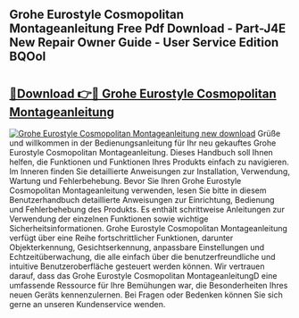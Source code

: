 ## Grohe Eurostyle Cosmopolitan Montageanleitung Free Pdf Download - Part-J4E New Repair Owner Guide - User Service Edition BQOoI

# <h2><a href="http://df6ah41.blite.top/?on=Grohe+Eurostyle+Cosmopolitan+Montageanleitung">🔗Download 👉🔴 Grohe Eurostyle Cosmopolitan Montageanleitung</a></h2>

[![Grohe Eurostyle Cosmopolitan Montageanleitung new download](https://i.imgur.com/lujVjoI.png)](http://df6ah41.blite.top/?on=Grohe+Eurostyle+Cosmopolitan+Montageanleitung)
Grüße und willkommen in der Bedienungsanleitung für Ihr neu gekauftes Grohe Eurostyle Cosmopolitan Montageanleitung. Dieses Handbuch soll Ihnen helfen, die Funktionen und Funktionen Ihres Produkts einfach zu navigieren. Im Inneren finden Sie detaillierte Anweisungen zur Installation, Verwendung, Wartung und Fehlerbehebung. Bevor Sie Ihren Grohe Eurostyle Cosmopolitan Montageanleitung verwenden, lesen Sie bitte in diesem Benutzerhandbuch detaillierte Anweisungen zur Einrichtung, Bedienung und Fehlerbehebung des Produkts. Es enthält schrittweise Anleitungen zur Verwendung der einzelnen Funktionen sowie wichtige Sicherheitsinformationen. Grohe Eurostyle Cosmopolitan Montageanleitung verfügt über eine Reihe fortschrittlicher Funktionen, darunter Objekterkennung, Gesichtserkennung, anpassbare Einstellungen und Echtzeitüberwachung, die alle einfach über die benutzerfreundliche und intuitive Benutzeroberfläche gesteuert werden können. Wir vertrauen darauf, dass das Grohe Eurostyle Cosmopolitan MontageanleitungD eine umfassende Ressource für Ihre Bemühungen war, die Besonderheiten Ihres neuen Geräts kennenzulernen. Bei Fragen oder Bedenken können Sie sich gerne an unseren Kundenservice wenden.
